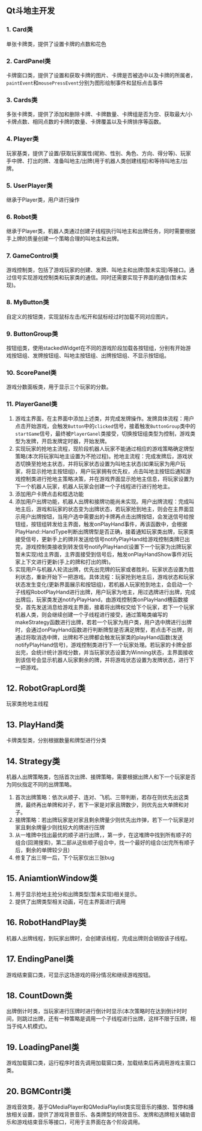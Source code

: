 ## Qt斗地主开发

### 1. Card类
单张卡牌类，提供了设置卡牌的点数和花色

### 2. CardPanel类
卡牌窗口类，提供了设置和获取卡牌的图片、卡牌是否被选中以及卡牌的所属者，`paintEvent`和`mousePressEvent`分别为图形绘制事件和鼠标点击事件

### 3. Cards类
多张卡牌类，提供了添加和删除卡牌、卡牌数量、卡牌组是否为空、获取最大/小卡牌点数、相同点数的卡牌的数量、卡牌覆盖以及卡牌排序等函数。

### 4. Player类
玩家基类，提供了设置/获取玩家属性(昵称、性别、角色、方向、得分等)、玩家手中牌、打出的牌、准备叫地主/出牌(用于机器人类创建线程)和等待叫地主/出牌。

### 5. UserPlayer类
继承于Player类，用户进行操作

### 6. Robot类
继承于Player类，机器人类通过创建子线程执行叫地主和出牌任务，同时需要根据手上牌的质量创建一个策略合理的叫地主和出牌。

### 7. GameControl类
游戏控制类，包括了游戏玩家的创建、发牌、叫地主和出牌(暂未实现)等接口。通过信号实现游戏控制类和玩家类的通信。同时还需要实现于界面的通信(暂未实现)。

### 8. MyButton类
自定义的按钮类，实现鼠标左击/松开和鼠标经过时加载不同对应图片。

### 9. ButtonGroup类
按钮组类，使用stackedWidget在不同的游戏阶段加载各按钮组，分别有开始游戏按钮组、发牌按钮组、叫地主按钮组、出牌按钮组、不显示按钮组。

### 10. ScorePanel类
游戏分数面板类，用于显示三个玩家的分数。

### 11. PlayerGanel类
1. 游戏主界面，在主界面中添加上述类，并完成发牌操作。发牌具体流程：用户点击开始游戏，会触发`Button`中的`clicked`信号，接着触发`ButtonGroup`类中的`startGame`信号，最终被`PlayerGanel`类接受，切换按钮组类型为控制，游戏类型为发牌，开启发牌定时器，开始发牌。
2. 实现玩家的抢地主流程，现阶段机器人玩家不能通过相应的游戏策略确定牌型策略(本次将玩家叫地主设置为不抢过程)。抢地主流程：完成发牌后，游戏状态切换至抢地主状态，并将玩家状态设置为叫地主状态(如果玩家为用户玩家，将显示抢地主按钮组)，用户玩家拥有优先权，点击叫地主按钮后通知游戏控制类进行抢地主策略决策，并在游戏界面显示抢地主信息，将玩家设置为下一个机器人玩家，机器人玩家会创建一个子线程进行进行抢地主。
3. 添加用户卡牌点击和框选功能
4. 添加用户出牌功能，机器人出牌和接牌功能尚未实现。用户出牌流程：完成叫地主后，游戏和玩家的状态变为出牌状态，若玩家抢到地主，则会在主界面显示用户出牌按钮，当用户选中需要出的卡牌再点击出牌按钮，会发送信号给按钮组，按钮组转发给主界面，触发onPlayHand事件，再该函数中，会根据PlayHand::HandType判断出牌牌型是否正确，接着通知玩家类出牌，玩家类接受信号，更新手上的牌并发送给信号notifyPlayHand给游戏控制类牌已出完，游戏控制类接收到转发信号notifyPlayHand(设置下一个玩家为出牌玩家暂未实现)给主界面，主界面接受到信号后，触发onPlayHandShow事件对玩家上下文进行更新(手上的牌和打出的牌)。
5. 实现用户与机器人轮流出牌，优先出完牌的玩家或者胜利，玩家状态设置为胜利状态，重新开始下一把游戏。具体流程：玩家抢到地主后，游戏状态和玩家状态发生变化(更新界面展示和按钮组)，若机器人玩家抢到地主，会启动一个子线程RobotPlayHand进行出牌，用户玩家为地主，用过选牌进行出牌，完成出牌后，玩家类发送notifyPlayHand，由游戏控制类onPlayHand槽函数接受，首先发送消息给游戏主界面，接着将出牌权交给下个玩家，若下一个玩家机器人类，则会继续创建一个子线程进行接受，通过策略类编写的makeStrategy函数进行出牌，若若一个玩家为用户类，用户选中牌进行出牌时，会通过onPlayHand函数进行判断牌型是否满足牌型，若点击不出牌，则通过将取消选中牌，出牌和不出牌都会触发玩家类的playHand函数(发送notifyPlayHand信号)，游戏控制类进行下一个玩家处理。若玩家的卡牌全部出完，会统计统计游戏分数，并当玩家状态设置为Winning状态，主界面接收到该信号会显示机器人玩家剩余的牌，并将游戏状态设置为发牌状态，进行下一把游戏。

## 12. RobotGrapLord类
玩家类抢地主线程

## 13. PlayHand类
卡牌类型类，分别根据数量和牌型进行分类

## 14. Strategy类
机器人出牌策略类，包括首次出牌、接牌策略，需要根据出牌人和下一个玩家是否为同伙指定不同的出牌策略。
1. 首次出牌策略：依次从顺子、连对、飞机、三带判断，若存在则优先出这类牌，最终再出单牌和对子，若下一家是对家且牌数少，则优先出大单牌和对子。
2. 接牌策略：若出牌玩家是对家且剩余牌量少则优先出炸弹，若下一个玩家是对家且剩余牌量少则找较大的牌进行压牌
3. 从一堆牌中找出最优的顺子进行出牌，，第一步，在这堆牌中找到所有顺子的组合(回溯搜索)，第二部从这些顺子组合中，找一个最好的组合(出完所有顺子后，剩余的单牌较少且)
4. 修复了出三带一后，下个玩家仅出三张bug

## 15. AniamtionWindow类
1. 用于显示抢地主抢分和出牌类型(暂未实现)相关提示。
2. 提供了出牌类型相关动画，可在主界面进行调用

## 16. RobotHandPlay类
机器人出牌线程，到玩家出牌时，会创建该线程，完成出牌则会销毁该子线程。

## 17. EndingPanel类
游戏结束窗口类，可显示这场游戏的得分情况和继续游戏按钮。

## 18. CountDown类
出牌倒计时类，当玩家进行压牌时进行倒计时显示(本次策略时在达到倒计时时间，则跳过出牌，还有一种策略是调用一个子线程进行出牌，这样不限于压牌，相当于纯人机模式)。

## 19. LoadingPanel类
游戏加载窗口类，运行程序时首先调用加载窗口类，加载结束后再调用游戏主窗口类。

## 20. BGMContrl类
游戏音效类，基于QMediaPlayer和QMediaPlaylist类实现音乐的播放、暂停和播放相关设置，提供了游戏背景音乐、各类牌型的特效音乐、发牌和选牌相关辅助音乐和游戏结束音乐等接口，可用于主界面在各个阶段调用。
